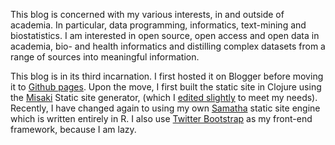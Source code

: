 This blog is concerned with my various interests, in and outside of academia.  In particular, data programming, informatics, text-mining and biostatistics. I am interested in open source, open access and open data in academia, bio- and health informatics and distilling complex datasets from a range of sources into meaningful information.

This blog is in its third incarnation.  I first hosted it on Blogger before moving it to [Github pages](http://pages.github.com/). Upon the move, I first built the static site in Clojure using the [Misaki](http://github.com/liquidz/misaki) Static site generator, (which I [edited slightly](http://github.com/DASpringate/misaki) to meet my needs).  Recently, I have changed again to using my own [Samatha](https://github.com/DASpringate/samatha) static site engine which is written entirely in R.  I also use [Twitter Bootstrap](http://twitter.github.com/bootstrap/) as my front-end framework, because I am lazy.
